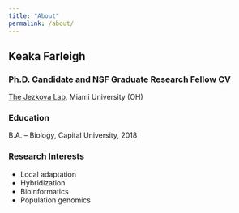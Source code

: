 ```yaml
---
title: "About"
permalink: /about/
---
```

## Keaka Farleigh 
### Ph.D. Candidate and NSF Graduate Research Fellow [CV](https://kfarleigh.github.io/CV/KFarleigh_CV_5-8-2023.pdf)
[The Jezkova Lab](https://caloprymnus.com/), Miami University (OH)

### Education
B.A. – Biology, Capital University, 2018  

### Research Interests
- Local adaptation
- Hybridization 
- Bioinformatics
- Population genomics
